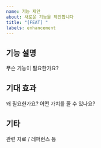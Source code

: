 ```yaml
---
name: 기능 제안
about: 새로운 기능을 제안합니다
title: "[FEAT] "
labels: enhancement
---
```


## 기능 설명
무슨 기능이 필요한가요?

## 기대 효과
왜 필요한가요? 어떤 가치를 줄 수 있나요?

## 기타
관련 자료 / 레퍼런스 등
